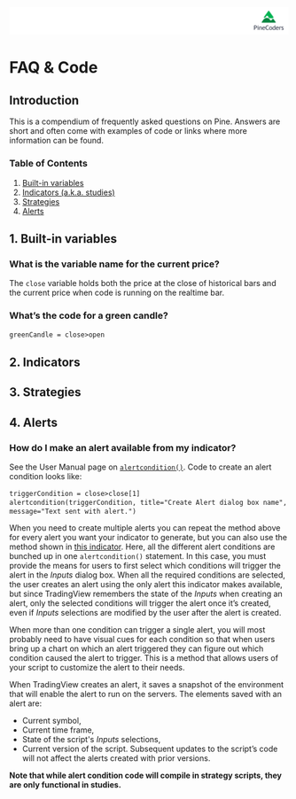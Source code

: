 ![logo](../../images/pinelong.png "Pine")

# FAQ & Code

## Introduction

This is a compendium of frequently asked questions on Pine. Answers are short and often come with examples of code or links where more information can be found.

### Table of Contents

1. [Built-in variables](#built-in-variables)
1. [Indicators (a.k.a. studies)](#indicators)
1. [Strategies](#strategies)
1. [Alerts](#alerts)

## 1. Built-in variables
### What is the variable name for the current price? 
The `close` variable holds both the price at the close of historical bars and the current price when code is running on the realtime bar.

### What’s the code for a green candle?
```
greenCandle = close>open
```

## 2. Indicators

## 3. Strategies

## 4. Alerts
### How do I make an alert available from my indicator?
See the User Manual page on [`alertcondition()`](https://www.tradingview.com/pine-script-docs/en/v4/annotations/Alert_conditions.html). Code to create an alert condition looks like:
```
triggerCondition = close>close[1]
alertcondition(triggerCondition, title="Create Alert dialog box name", message="Text sent with alert.")
```
When you need to create multiple alerts you can repeat the method above for every alert you want your indicator to generate, but you can also use the method shown in [this indicator](https://www.tradingview.com/script/8AUuFonD-5-MAs-w-alerts-LucF/). Here, all the different alert conditions are bunched up in one `alertcondition()` statement. In this case, you must provide the means for users to first select which conditions will trigger the alert in the *Inputs* dialog box. When all the required conditions are selected, the user creates an alert using the only alert this indicator makes available, but since TradingView remembers the state of the *Inputs* when creating an alert, only the selected conditions will trigger the alert once it’s created, even if *Inputs* selections are modified by the user after the alert is created.

When more than one condition can trigger a single alert, you will most probably need to have visual cues for each condition so that when users bring up a chart on which an alert triggered they can figure out which condition caused the alert to trigger. This is a method that allows users of your script to customize the alert to their needs.

When TradingView creates an alert, it saves a snapshot of the environment that will enable the alert to run on the servers. The elements saved with an alert are:
- Current symbol,
- Current time frame,
- State of the script's *Inputs* selections,
- Current version of the script. Subsequent updates to the script’s code will not affect the alerts created with prior versions.

**Note that while alert condition code will compile in strategy scripts, they are only functional in studies.**
